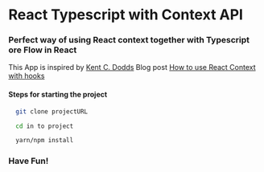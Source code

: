 # React Typescript with Context API

### Perfect way of using React context together with Typescript ore Flow in React

This App is inspired by [Kent C. Dodds](https://github.com/kentcdodds) Blog post
[How to use React Context with hooks](https://kentcdodds.com/blog/how-to-use-react-context-effectively)

#### Steps for starting the project

``` bash
  git clone projectURL
```

``` bash
  cd in to project
```

``` bash
  yarn/npm install
```

### Have Fun!
